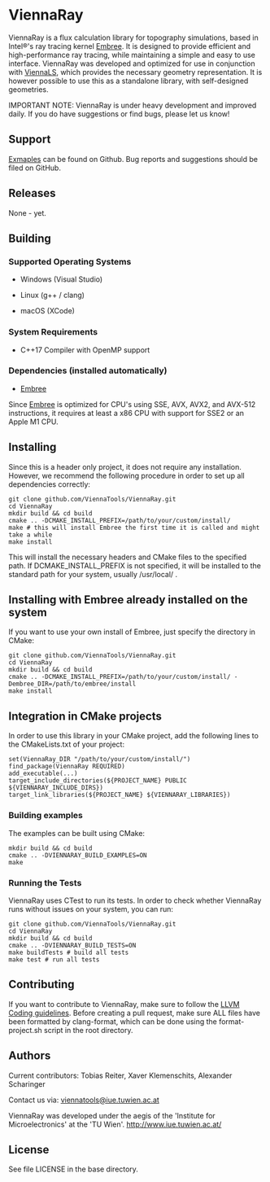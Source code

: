 # ViennaRay

ViennaRay is a flux calculation library for topography simulations, based in Intel®'s ray tracing kernel [Embree](https://www.embree.org/). It is designed to provide efficient and high-performance ray tracing, while maintaining a simple and easy to use interface. ViennaRay was developed and optimized for use in conjunction with [ViennaLS](https://github.com/ViennaTools/ViennaLS), which provides the necessary geometry representation. It is however possible to use this as a standalone library, with self-designed geometries.

IMPORTANT NOTE: ViennaRay is under heavy development and improved daily. If you do have suggestions or find bugs, please let us know!

## Support

[Exmaples](https://github.com/ViennaTools/ViennaRay/tree/main/Examples) can be found on Github. Bug reports and suggestions should be filed on GitHub.

## Releases

None - yet.

## Building

### Supported Operating Systems

* Windows (Visual Studio)

* Linux (g++ / clang)

* macOS (XCode)

### System Requirements

* C++17 Compiler with OpenMP support

### Dependencies (installed automatically)

* [Embree](https://github.com/embree/embree)

Since [Embree](https://www.embree.org/) is optimized for CPU's using SSE, AVX, AVX2, and AVX-512 instructions, it requires at least a x86 CPU with support for SSE2 or an Apple M1 CPU.

## Installing 

Since this is a header only project, it does not require any installation. However, we recommend the following procedure in order to set up all dependencies correctly:

```
git clone github.com/ViennaTools/ViennaRay.git
cd ViennaRay
mkdir build && cd build
cmake .. -DCMAKE_INSTALL_PREFIX=/path/to/your/custom/install/
make # this will install Embree the first time it is called and might take a while
make install
```

This will install the necessary headers and CMake files to the specified path. If DCMAKE_INSTALL_PREFIX is not specified, it will be installed to the standard path for your system, usually /usr/local/ .

## Installing with Embree already installed on the system

If you want to use your own install of Embree, just specify the directory in CMake:

```
git clone github.com/ViennaTools/ViennaRay.git
cd ViennaRay
mkdir build && cd build
cmake .. -DCMAKE_INSTALL_PREFIX=/path/to/your/custom/install/ -Dembree_DIR=/path/to/embree/install
make install
```

## Integration in CMake projects

In order to use this library in your CMake project, add the following lines to the CMakeLists.txt of your project:

```
set(ViennaRay_DIR "/path/to/your/custom/install/")
find_package(ViennaRay REQUIRED)
add_executable(...)
target_include_directories(${PROJECT_NAME} PUBLIC ${VIENNARAY_INCLUDE_DIRS})
target_link_libraries(${PROJECT_NAME} ${VIENNARAY_LIBRARIES})
```

### Building examples

The examples can be built using CMake:

```
mkdir build && cd build
cmake .. -DVIENNARAY_BUILD_EXAMPLES=ON
make
```

### Running the Tests

ViennaRay uses CTest to run its tests.
In order to check whether ViennaRay runs without issues on your system, you can run:

```
git clone github.com/ViennaTools/ViennaRay.git
cd ViennaRay
mkdir build && cd build
cmake .. -DVIENNARAY_BUILD_TESTS=ON
make buildTests # build all tests
make test # run all tests
```

## Contributing

If you want to contribute to ViennaRay, make sure to follow the [LLVM Coding guidelines](https://llvm.org/docs/CodingStandards.html). Before creating a pull request, make sure ALL files have been formatted by clang-format, which can be done using the format-project.sh script in the root directory.

## Authors

Current contributors: Tobias Reiter, Xaver Klemenschits, Alexander Scharinger

Contact us via: viennatools@iue.tuwien.ac.at

ViennaRay was developed under the aegis of the 'Institute for Microelectronics' at the 'TU Wien'.
http://www.iue.tuwien.ac.at/

License
--------------------------
See file LICENSE in the base directory.